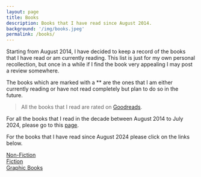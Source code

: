 ```yaml
---
layout: page
title: Books
description: Books that I have read since August 2014.
background: '/img/books.jpeg'
permalink: /books/
---
```


Starting from August 2014, I have decided to keep a record of the books that I have read or am currently reading. This list is just for my own personal recollection, but once in a while if I find the book very appealing I may post a review somewhere.

The books which are marked with a ** are the ones that I am either currently reading or have not read completely but plan to do so in the future.

>All the books that I read are rated on [Goodreads](https://www.goodreads.com/user/show/36494310-manjil).

For all the books that I read in the decade between August 2014 to July 2024, please go to this [page](/books-old/).

For the books that I have read since August 2024 please click on the links below.

[Non-Fiction](/books/non-fiction/)  
[Fiction](books/fiction/)  
[Graphic Books](/books/graphic/)  

